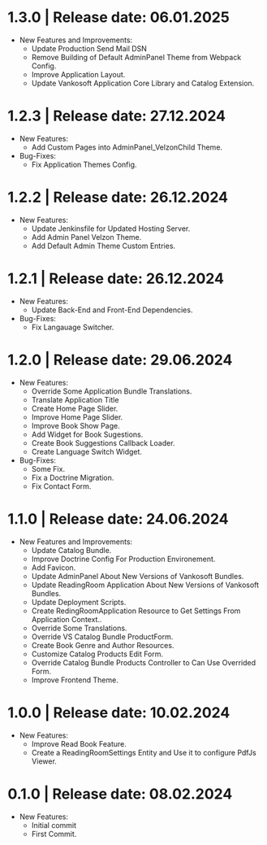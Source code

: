 1.3.0	|	Release date: **06.01.2025**
============================================
* New Features and Improvements:
  - Update Production Send Mail DSN
  - Remove Building of Default AdminPanel Theme from Webpack Config.
  - Improve Application Layout.
  - Update Vankosoft Application Core Library and Catalog Extension.


1.2.3	|	Release date: **27.12.2024**
============================================
* New Features:
  - Add Custom Pages into AdminPanel_VelzonChild Theme.
* Bug-Fixes:
  - Fix Application Themes Config.


1.2.2	|	Release date: **26.12.2024**
============================================
* New Features:
  - Update Jenkinsfile for Updated Hosting Server.
  - Add Admin Panel Velzon Theme.
  - Add Default Admin Theme Custom Entries.


1.2.1	|	Release date: **26.12.2024**
============================================
* New Features:
  - Update Back-End and Front-End Dependencies.
* Bug-Fixes:
  - Fix Langauage Switcher.


1.2.0	|	Release date: **29.06.2024**
============================================
* New Features:
  - Override Some Application Bundle Translations.
  - Translate Application Title
  - Create Home Page Slider.
  - Improve Home Page Slider.
  - Improve Book Show Page.
  - Add Widget for Book Sugestions.
  - Create Book Suggestions Callback Loader.
  - Create Language Switch Widget.
* Bug-Fixes:
  - Some Fix.
  - Fix a Doctrine Migration.
  - Fix Contact Form.


1.1.0	|	Release date: **24.06.2024**
============================================
* New Features and Improvements:
  - Update Catalog Bundle.
  - Improve Doctrine Config For Production Environement.
  - Add Favicon.
  - Update AdminPanel About New Versions of Vankosoft Bundles.
  - Update ReadingRoom Application About New Versions of Vankosoft Bundles.
  - Update Deployment Scripts.
  - Create RedingRoomApplication Resource to Get Settings From Application Context..
  - Override Some Translations.
  - Override VS Catalog Bundle ProductForm.
  - Create Book Genre and Author Resources.
  - Customize Catalog Products Edit Form.
  - Override Catalog Bundle Products Controller to Can Use Overrided Form.
  - Improve Frontend Theme.


1.0.0	|	Release date: **10.02.2024**
============================================
* New Features:
  - Improve Read Book Feature.
  - Create a ReadingRoomSettings Entity and Use it to configure PdfJs Viewer.


0.1.0	|	Release date: **08.02.2024**
============================================
* New Features:
  - Initial commit
  - First Commit.


